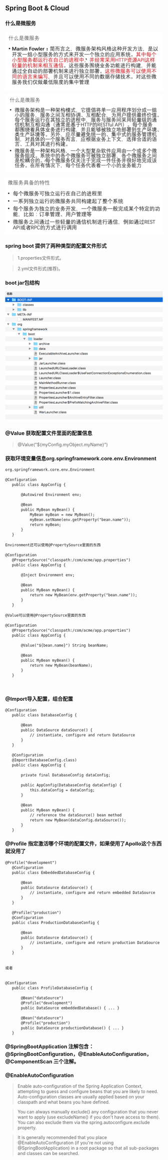 ## Spring Boot & Cloud

### 什么是微服务

![](doc/img/s01.png)

![](doc/img/s02.png)

![](doc/img/s03.png)

### spring boot 提供了两种类型的配置文件形式
> 1.properties文件形式。

> 2.yml文件形式(推荐)。


### boot jar包结构
![](doc/img/s04.png)


### @Value 获取配置文件里面的配置信息
> @Value("${myConfig.myObject.myName}")


### 获取环境变量信息org.springframework.core.env.Environment

```
org.springframework.core.env.Environment

@Configuration
   public class AppConfig {

       @Autowired Environment env;

       @Bean
       public MyBean myBean() {
           MyBean myBean = new MyBean();
           myBean.setName(env.getProperty("bean.name"));
           return myBean;
       }
   }

Environment还可以使用@PropertySource里面的东西

@Configuration
   @PropertySource("classpath:/com/acme/app.properties")
   public class AppConfig {

       @Inject Environment env;

       @Bean
       public MyBean myBean() {
           return new MyBean(env.getProperty("bean.name"));
       }
   }

@Value可以使用@PropertySource里面的东西

@Configuration
   @PropertySource("classpath:/com/acme/app.properties")
   public class AppConfig {

       @Value("${bean.name}") String beanName;

       @Bean
       public MyBean myBean() {
           return new MyBean(beanName);
       }
   }



```

### @Import导入配置，组合配置

```
@Configuration
   public class DatabaseConfig {

       @Bean
       public DataSource dataSource() {
           // instantiate, configure and return DataSource
       }
   }

   @Configuration
   @Import(DatabaseConfig.class)
   public class AppConfig {

       private final DatabaseConfig dataConfig;

       public AppConfig(DatabaseConfig dataConfig) {
           this.dataConfig = dataConfig;
       }

       @Bean
       public MyBean myBean() {
           // reference the dataSource() bean method
           return new MyBean(dataConfig.dataSource());
       }
   }
```

### @Profile 指定激活哪个环境的配置文件，如果使用了Apollo这个东西就没用了

```
@Profile("development")
   @Configuration
   public class EmbeddedDatabaseConfig {

       @Bean
       public DataSource dataSource() {
           // instantiate, configure and return embedded DataSource
       }
   }

   @Profile("production")
   @Configuration
   public class ProductionDatabaseConfig {

       @Bean
       public DataSource dataSource() {
           // instantiate, configure and return production DataSource
       }
   }


或者


@Configuration
   public class ProfileDatabaseConfig {

       @Bean("dataSource")
       @Profile("development")
       public DataSource embeddedDatabase() { ... }

       @Bean("dataSource")
       @Profile("production")
       public DataSource productionDatabase() { ... }
   }

```

### @SpringBootApplication 注解包含：@SpringBootConfiguration，@EnableAutoConfiguration，@ComponentScan 三个注解。



### @EnableAutoConfiguration
> Enable auto-configuration of the Spring Application Context, attempting to guess and configure beans that you are likely to need. Auto-configuration classes are usually applied based on your classpath and what beans you have defined.

> You can always manually exclude() any configuration that you never want to apply (use excludeName() if you don't have access to them). You can also exclude them via the spring.autoconfigure.exclude property.

>  It is generally recommended that you place @EnableAutoConfiguration (if you're not using @SpringBootApplication) in a root package so that all sub-packages and classes can be searched.

















